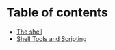 # Table of contents

* [The shell](README.md)
* [Shell Tools and Scripting](shell-tools-and-scripting.md)
